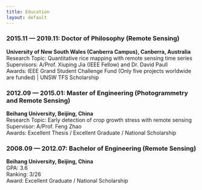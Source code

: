 ```yaml
---
title: Education
layout: default
---
```


### 2015.11 — 2019.11: Doctor of Philosophy (Remote Sensing) <br>
**University of New South Wales (Canberra Campus), Canberra, Australia** <br>
Research Topic: Quantitative rice mapping with remote sensing time series <br>
Supervisors: A/Prof. Xiuping Jia (IEEE Fellow) and Dr. David Paull <br>
Awards: IEEE Grand Student Challenge Fund (Only five projects worldwide are funded) |
UNSW TFS Scholarship

### 2012.09 — 2015.01: Master of Engineering (Photogrammetry and Remote Sensing) <br>
**Beihang University, Beijing, China** <br>
Research Topic: Early detection of crop growth stress with remote sensing <br>
Supervisor: A/Prof. Feng Zhao <br>
Awards: Excellent Thesis / Excellent Graduate / National Scholarship

### 2008.09 — 2012.07: Bachelor of Engineering (Remote Sensing) <br>
**Beihang University, Beijing, China** <br>
GPA: 3.6 <br>
Ranking: 3/26 <br>
Award: Excellent Graduate / National Scholarship
